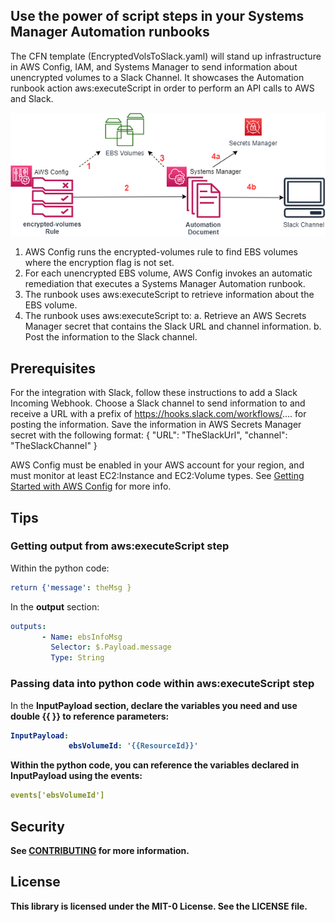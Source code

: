 ## Use the power of script steps in your Systems Manager Automation runbooks
The CFN template (EncryptedVolsToSlack.yaml) will stand up infrastructure in AWS Config, IAM, and Systems Manager to send information about unencrypted volumes to a Slack Channel. It showcases the Automation runbook action aws:executeScript in order to perform an API calls to AWS and Slack. 

![Architecture Diagram](https://github.com/aws-samples/aws-systems-manager-executescript-slack/blob/main/ssm-executescriptdiagram.png)
1.	AWS Config runs the encrypted-volumes rule to find EBS volumes where the encryption flag is not set.
2.	For each unencrypted EBS volume, AWS Config invokes an automatic remediation that executes a Systems Manager Automation runbook.
3.	The runbook uses aws:executeScript to retrieve information about the EBS volume.
4.	The runbook uses aws:executeScript to:
  a.	Retrieve an AWS Secrets Manager secret that contains the Slack URL and channel information.
  b.	Post the information to the Slack channel.

## Prerequisites
For the integration with Slack, follow these instructions to add a Slack Incoming Webhook. Choose a Slack channel to send information to and receive a URL with a prefix of https://hooks.slack.com/workflows/.... for posting the information. Save the information in AWS Secrets Manager secret with the following format:
{
  "URL": "TheSlackUrl",
  "channel": "TheSlackChannel"
}


AWS Config must be enabled in your AWS account for your region, and must monitor at least EC2:Instance and EC2:Volume types. See [Getting Started with AWS Config](https://docs.aws.amazon.com/config/latest/developerguide/getting-started.html) for more info.

## Tips
### Getting output from aws:executeScript step
Within the python code:

```yaml
return {'message': theMsg }
```

In the <strong>output</strong> section:

```yaml
outputs:
       - Name: ebsInfoMsg        
         Selector: $.Payload.message         
         Type: String
```

### Passing data into python code within aws:executeScript step
In the <strong>InputPayload<strong> section, declare the variables you need and use double {{ }} to reference parameters:
  
```yaml
InputPayload:
             ebsVolumeId: '{{ResourceId}}' 
```
             
Within the python code, you can reference the variables declared in InputPayload using the <strong>events</strong>:

```yaml
events['ebsVolumeId']
```


## Security

See [CONTRIBUTING](CONTRIBUTING.md#security-issue-notifications) for more information.

## License

This library is licensed under the MIT-0 License. See the LICENSE file.

